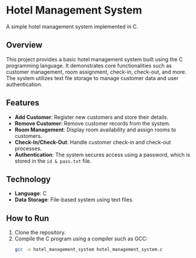 # Hotel Management System

A simple hotel management system implemented in C.

## Overview

This project provides a basic hotel management system built using the C programming language. It demonstrates core functionalities such as customer management, room assignment, check-in, check-out, and more. The system utilizes text file storage to manage customer data and user authentication.

## Features

- **Add Customer**: Register new customers and store their details.
- **Remove Customer**: Remove customer records from the system.
- **Room Management**: Display room availability and assign rooms to customers.
- **Check-In/Check-Out**: Handle customer check-in and check-out processes.
- **Authentication**: The system secures access using a password, which is stored in the `id & pass.txt` file.

## Technology

- **Language**: C
- **Data Storage**: File-based system using text files.

## How to Run

1. Clone the repository.
2. Compile the C program using a compiler such as GCC:
   ```bash
   gcc -o hotel_management_system hotel_management_system.c


